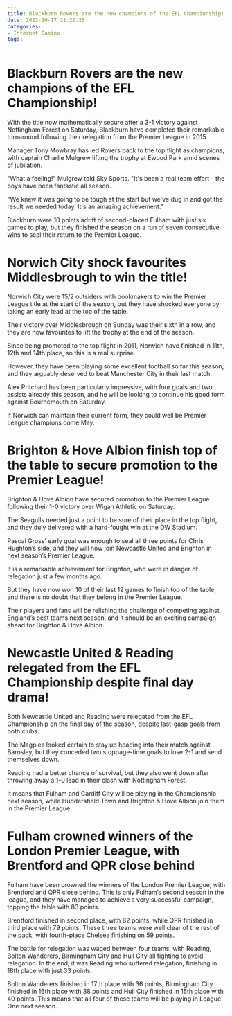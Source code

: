 ```yaml
---
title: Blackburn Rovers are the new champions of the EFL Championship!
date: 2022-10-17 21:22:23
categories:
- Internet Casino
tags:
---
```



#  Blackburn Rovers are the new champions of the EFL Championship!

With the title now mathematically secure after a 3-1 victory against Nottingham Forest on Saturday, Blackburn have completed their remarkable turnaround following their relegation from the Premier League in 2015.

Manager Tony Mowbray has led Rovers back to the top flight as champions, with captain Charlie Mulgrew lifting the trophy at Ewood Park amid scenes of jubilation.

"What a feeling!" Mulgrew told Sky Sports. "It's been a real team effort - the boys have been fantastic all season.

"We knew it was going to be tough at the start but we've dug in and got the result we needed today. It's an amazing achievement."

Blackburn were 10 points adrift of second-placed Fulham with just six games to play, but they finished the season on a run of seven consecutive wins to seal their return to the Premier League.

#  Norwich City shock favourites Middlesbrough to win the title!

Norwich City were 15/2 outsiders with bookmakers to win the Premier League title at the start of the season, but they have shocked everyone by taking an early lead at the top of the table.

Their victory over Middlesbrough on Sunday was their sixth in a row, and they are now favourites to lift the trophy at the end of the season.

Since being promoted to the top flight in 2011, Norwich have finished in 11th, 12th and 14th place, so this is a real surprise.

However, they have been playing some excellent football so far this season, and they arguably deserved to beat Manchester City in their last match.

Alex Pritchard has been particularly impressive, with four goals and two assists already this season, and he will be looking to continue his good form against Bournemouth on Saturday.

If Norwich can maintain their current form, they could well be Premier League champions come May.

#  Brighton & Hove Albion finish top of the table to secure promotion to the Premier League!

Brighton & Hove Albion have secured promotion to the Premier League following their 1-0 victory over Wigan Athletic on Saturday.

The Seagulls needed just a point to be sure of their place in the top flight, and they duly delivered with a hard-fought win at the DW Stadium.

Pascal Gross’ early goal was enough to seal all three points for Chris Hughton’s side, and they will now join Newcastle United and Brighton in next season’s Premier League.

It is a remarkable achievement for Brighton, who were in danger of relegation just a few months ago.

But they have now won 10 of their last 12 games to finish top of the table, and there is no doubt that they belong in the Premier League.

Their players and fans will be relishing the challenge of competing against England’s best teams next season, and it should be an exciting campaign ahead for Brighton & Hove Albion.

#  Newcastle United & Reading relegated from the EFL Championship despite final day drama!

Both Newcastle United and Reading were relegated from the EFL Championship on the final day of the season, despite last-gasp goals from both clubs.

The Magpies looked certain to stay up heading into their match against Barnsley, but they conceded two stoppage-time goals to lose 2-1 and send themselves down.

Reading had a better chance of survival, but they also went down after throwing away a 1-0 lead in their clash with Nottingham Forest.

It means that Fulham and Cardiff City will be playing in the Championship next season, while Huddersfield Town and Brighton & Hove Albion join them in the Premier League.

#  Fulham crowned winners of the London Premier League, with Brentford and QPR close behind

Fulham have been crowned the winners of the London Premier League, with Brentford and QPR close behind. This is only Fulham’s second season in the league, and they have managed to achieve a very successful campaign, topping the table with 83 points.

Brentford finished in second place, with 82 points, while QPR finished in third place with 79 points. These three teams were well clear of the rest of the pack, with fourth-place Chelsea finishing on 59 points.

The battle for relegation was waged between four teams, with Reading, Bolton Wanderers, Birmingham City and Hull City all fighting to avoid relegation. In the end, it was Reading who suffered relegation, finishing in 18th place with just 33 points.

Bolton Wanderers finished in 17th place with 36 points, Birmingham City finished in 16th place with 38 points and Hull City finished in 15th place with 40 points. This means that all four of these teams will be playing in League One next season.